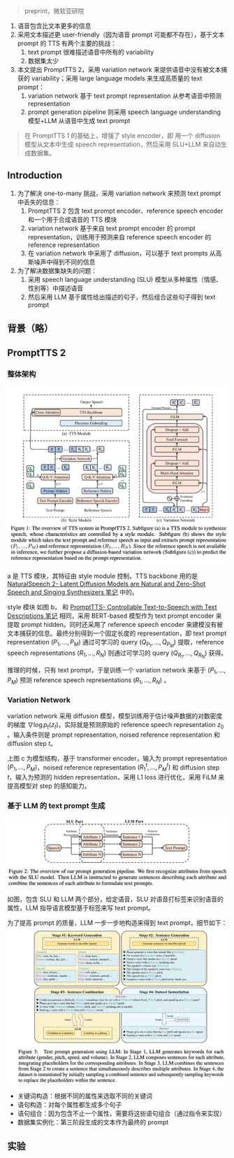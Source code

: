 > preprint，微软亚研院

1. 语音包含比文本更多的信息
2. 采用文本描述更 user-friendly（因为语音 prompt 可能都不存在），基于文本 prompt 的 TTS 有两个主要的挑战：
	1. text prompt 很难描述语音中所有的 variability
	2. 数据集太少
3. 本文提出 PromptTTS 2，采用 variation network 来提供语音中没有被文本捕获的 variability；采用 large language models 来生成高质量的 text prompt：
	1. variation network 基于 text prompt representation 从参考语音中预测 representation
	2. prompt generation pipeline 则采用 speech language understanding 模型+LLM 从语音中生成 text prompt

> 在 PromptTTS 1 的基础上，增强了 style encoder，即 用一个 diffusion 模型从文本中生成 speech representation，然后采用 SLU+LLM 来自动生成数据集。

## Introduction

1. 为了解决 one-to-many 挑战，采用 variation network 来预测 text prompt 中丢失的信息：
	1. PromptTTS 2 包含 text prompt encoder、reference speech encoder 和一个用于合成语音的 TTS 模块
	2. variation network 基于来自 text prompt encoder 的 prompt representation，训练用于预测来自 reference speech encoder 的 reference representation
	3. 在 variation network 中采用了 diffusion，可以基于 text prompts  从高斯噪声中得到不同的信息
2. 为了解决数据集缺失的问题：
	1. 采用 speech language understanding (SLU)  模型从多种属性（情感、性别等）中描述语音
	2. 然后采用 LLM 基于属性给出描述的句子，然后组合这些句子得到 text prompt

## 背景（略）

## PromptTTS 2

### 整体架构

![](image/Pasted%20image%2020231025103800.png)

a 是 TTS 模块，其特征由 style module 控制。TTS backbone 用的是 [NaturalSpeech 2- Latent Diffusion Models are Natural and Zero-Shot Speech and Singing Synthesizers 笔记](NaturalSpeech%202-%20Latent%20Diffusion%20Models%20are%20Natural%20and%20Zero-Shot%20Speech%20and%20Singing%20Synthesizers%20笔记.md) 中的。

style 模块 如图 b， 和 [PromptTTS- Controllable Text-to-Speech with Text Descriptions 笔记](PromptTTS-%20Controllable%20Text-to-Speech%20with%20Text%20Descriptions%20笔记.md) 相同，采用 BERT-based 模型作为 text prompt encoder 来提取 prompt hidden。同时还采用了 reference speech encoder 来建模没有被文本捕获的信息。最终分别得到一个固定长度的 representation，即 text prompt representation $(P_1,...,P_M)$ 通过可学习的 query $(Q_{P_1},...,Q_{P_M})$ 提取，reference speech representations $(R_1,...,R_N)$ 则通过可学习的 query $(Q_{R_1},...,Q_{R_N})$ 获得。

推理的时候，只有 text prompt，于是训练一个 variation network 来基于 $(P_1,...,P_M)$ 预测 reference speech representations $(R_1,...,R_N)$ 。

### Variation Network

variation network 采用 diffusion 模型，模型训练用于估计噪声数据的对数密度的梯度 $\nabla\log p_t(z_t)$，实际就是预测原始的 reference speech representation $z_0$
。输入条件则是 prompt representation, noised reference representation 和 diffusion step $t$。

上图 c 为模型结构，基于 transformer  encoder，输入为 prompt representation $(P_1,...,P_M)$，noised reference representation $(R_1^t,...,P_M^t)$ 和 diffusion step $t$，输入为预测的 hidden representation，采用 L1 loss 进行优化，采用  FiLM 来提高模型对 step 的感知能力。

### 基于 LLM 的 text prompt 生成

![](image/Pasted%20image%2020231025203948.png)

如图，包含 SLU 和 LLM 两个部分，给定语音，SLU 对语音打标签来识别语音的属性，LLM 指导语言模型基于标签来写 text prompt。

为了提高 prompt 的质量，LLM 一步一步地构造来得到 text prompt，细节如下：
![](image/Pasted%20image%2020231025204246.png)
+ 关键词构造：根据不同的属性来选取不同的关键词
+ 语句构造：对每个属性都生成多个句子
+ 语句组合：因为包含不止一个属性，需要将这些语句组合（通过指令来实现）
+ 数据集实例化：第三阶段生成的文本作为最终的 prompt

## 实验

